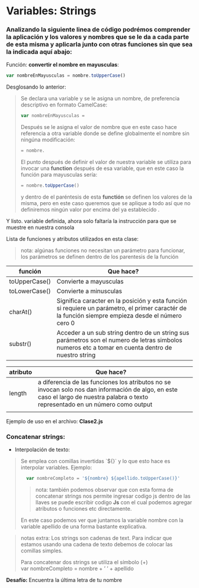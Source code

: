 # Variables: Strings

### Analizando la siguiente linea de código podrémos comprender la aplicación y los valores y nombres que se le da a cada parte de esta misma y aplicarla junto con otras funciones sin que sea la indicada aquí abajo:

Función: **convertir el nombre en mayusculas**:

```js 
var nombreEnMayusculas = nombre.toUpperCase()
```
Desglosando lo anterior:

>Se declara una variable y se le asigna un nombre, de preferencia descriptivo en formato CamelCase:
>```js 
>var nombreEnMayusculas =
>```
>Después se le asigna el valor de nombre que en este caso hace referencia a otra variable donde se define globalmente el nombre sin ningúna modificación:
>```js 
>= nombre. 
>```
>El punto después de definir el valor de nuestra variable se utiliza para invocar una **function** después de esa variable, que en este caso la función para mayusculas sería:
>```js 
>= nombre.toUpperCase()
>```
>y dentro de el paréntesis de esta **functión** se definen los valores de la misma, pero en este caso queremos que se aplique a todo así que no definiremos ningún valor por encima del ya establecido .

Y listo. variable definida, ahora solo faltaría la instrucción para que se muestre en nuestra consola

Lista de funciones y atributos utilizados en esta clase:
>nota: algúnas funciones no necesitan un parámetro para funcionar, los parámetros se definen dentro de los parentesis de la función

| función       | Que hace?                                                                                                                                          |
| ------------- | -------------------------------------------------------------------------------------------------------------------------------------------------- |
| toUpperCase() | Convierte a mayusculas                                                                                                                             |
| toLowerCase() | Convierte a minusculas                                                                                                                             |
| charAt()      | Significa caracter en la posición y esta función si requiere un parámetro, el primer caractér de la función siempre empieza desde el número cero 0 |
| substr()      | Acceder a un sub string dentro de un string sus parámetros son el numero de letras simbolos numeros etc a tomar en cuenta dentro de nuestro string | 


| atributo | Que hace?                                                                                                                                                                          |     |
| -------- | ---------------------------------------------------------------------------------------------------------------------------------------------------------------------------------- | --- |
| length   | a diferencia de las funciones los atributos no se invocan solo nos dan información de algo, en este caso el largo de nuestra palabra o texto representado en un número como output |     |
|          |                                                                                                                                                                                    |     |

Ejemplo de uso en el archivo: **Clase2.js**

### Concatenar strings:
* Interpolación de texto:

>Se emplea con comillas invertidas \`${}\` y lo que esto hace es interpolar variables.
Ejemplo:
>```js 
>   var nombreCompleto = '${nombre} ${apellido.toUpperCase()}' 
>```
>>nota: también podemos observar que con esta forma de concatenar strings nos permite ingresar codigo js dentro de las llaves se puede escribir codigo **Js** con el cual podemos agregar atributos o funciones etc directamente.
>
>En este caso podemos ver que juntamos la variable nombre con la variable apellido de una forma bastante explicativa.

>notas extra: Los strings son cadenas de text. Para indicar que estamos usando una cadena de texto debemos de colocar las comillas simples.
>
>Para concatenar dos strings se utiliza el símbolo (+)  
var nombreCompleto = nombre + ’ ’ + apellido

**Desafío:** Encuentra la última letra de tu nombre